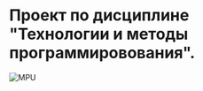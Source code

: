 # Проект по дисциплине "Технологии и методы программировования".
![MPU](https://sun9-63.userapi.com/impg/0jYhtK5zxK1Aqd7cYGzFRw568Z0QtIVyzzafQQ/FBofYU7PV0s.jpg?size=1156x230&quality=95&sign=ee3b68fc621f72472d670a7545082a48&type=album)
